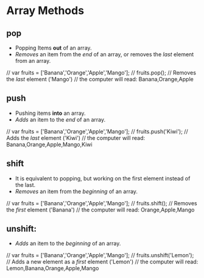 # Array Methods

## **pop**

- Popping Items **out** of an array.
- *Removes* an item from the *end* of an array, or removes the *last* element from an array.

// var fruits = ['Banana','Orange','Apple','Mango'];
// fruits.pop();   // Removes the *last* element ('Mango')
// the computer will read:
Banana,Orange,Apple


## **push**

- Pushing items **into** an array.
- *Adds* an item to the *end* of an array.

// var fruits = ['Banana','Orange','Apple','Mango'];
// fruits.push('Kiwi');   // Adds the *last* element ('Kiwi')
// the computer will read:
Banana,Orange,Apple,Mango,Kiwi


## **shift**
- It is equivalent to popping, but working on the first element instead of the last.
- *Removes* an item from the *beginning* of an array.

// var fruits = ['Banana','Orange','Apple','Mango'];
// fruits.shift();   // Removes the *first* element ('Banana')
// the computer will read:
Orange,Apple,Mango


## **unshift**:

- *Adds* an item to the *beginning* of an array.

// var fruits = ['Banana','Orange','Apple','Mango'];
// fruits.unshift('Lemon');   // Adds a new element as a *first* element ('Lemon')
// the computer will read:
Lemon,Banana,Orange,Apple,Mango
